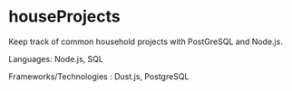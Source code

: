# houseProjects
Keep track of common household projects with PostGreSQL and Node.js.

Languages: Node.js, SQL

Frameworks/Technologies : Dust.js, PostgreSQL
